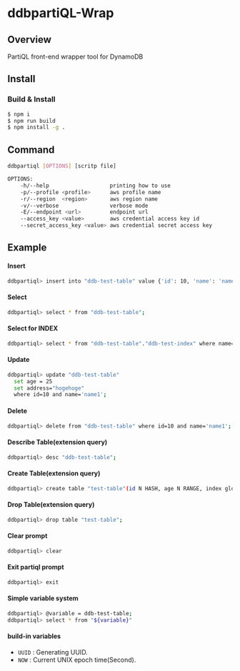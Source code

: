 # ddbpartiQL-Wrap

## Overview

PartiQL front-end wrapper tool for DynamoDB

## Install

### Build & Install

```bash
$ npm i
$ npm run build
$ npm install -g .
```

## Command

```bash
ddbpartiql [OPTIONS] [scritp file]

OPTIONS:
    -h/--help                   printing how to use
    -p/--profile <profile>      aws profile name
    -r/--region  <region>       aws region name
    -v/--verbose                verbose mode
    -E/--endpoint <url>         endpoint url
    --access_key <value>        aws credential access key id
    --secret_access_key <value> aws credential secret access key
```

## Example

#### Insert

```bash
ddbpartiql> insert into "ddb-test-table" value {'id': 10, 'name': 'name1','age': 20};
```

#### Select

```bash
ddbpartiql> select * from "ddb-test-table";
```

#### Select for INDEX

```bash
ddbpartiql> select * from "ddb-test-table"."ddb-test-index" where name='name1';
```

#### Update

```bash
ddbpartiql> update "ddb-test-table"
  set age = 25 
  set address="hogehoge"
  where id=10 and name='name1';
```

#### Delete

```bash
ddbpartiql> delete from "ddb-test-table" where id=10 and name='name1';
```

#### Describe Table(extension query)

```bash
ddbpartiql> desc "ddb-test-table";
```

#### Create Table(extension query)

```bash
ddbpartiql> create table "test-table"(id N HASH, age N RANGE, index global "index-global"(age N HASH));
```

#### Drop Table(extension query)

```bash
ddbpartiql> drop table "test-table";
```

#### Clear prompt

```bash
ddbpartiql> clear
```

#### Exit partiql prompt

```bash
ddbpartiql> exit
```

#### Simple variable system

```bash
ddbpartiql> @variable = ddb-test-table;
ddbpartiql> select * from "${variable}"
```

#### build-in variables

- `UUID` : Generating UUID.
- `NOW`  : Current UNIX epoch time(Second).
